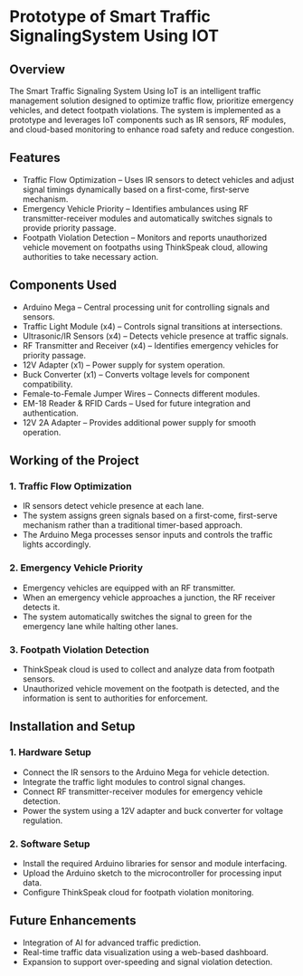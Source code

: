# Prototype of Smart Traffic SignalingSystem Using IOT

## Overview  
The Smart Traffic Signaling System Using IoT is an intelligent traffic management solution designed to optimize traffic flow, prioritize emergency vehicles, and detect footpath violations. The system is implemented as a prototype and leverages IoT components such as IR sensors, RF modules, and cloud-based monitoring to enhance road safety and reduce congestion.  

## Features  
- Traffic Flow Optimization – Uses IR sensors to detect vehicles and adjust signal timings dynamically based on a first-come, first-serve mechanism.  
- Emergency Vehicle Priority – Identifies ambulances using RF transmitter-receiver modules and automatically switches signals to provide priority passage.  
- Footpath Violation Detection – Monitors and reports unauthorized vehicle movement on footpaths using ThinkSpeak cloud, allowing authorities to take necessary action.  

## Components Used  
- Arduino Mega – Central processing unit for controlling signals and sensors.  
- Traffic Light Module (x4) – Controls signal transitions at intersections.  
- Ultrasonic/IR Sensors (x4) – Detects vehicle presence at traffic signals.  
- RF Transmitter and Receiver (x4) – Identifies emergency vehicles for priority passage.  
- 12V Adapter (x1) – Power supply for system operation.  
- Buck Converter (x1) – Converts voltage levels for component compatibility.  
- Female-to-Female Jumper Wires – Connects different modules.  
- EM-18 Reader & RFID Cards – Used for future integration and authentication.  
- 12V 2A Adapter – Provides additional power supply for smooth operation.  

## Working of the Project  
### 1. Traffic Flow Optimization  
- IR sensors detect vehicle presence at each lane.  
- The system assigns green signals based on a first-come, first-serve mechanism rather than a traditional timer-based approach.  
- The Arduino Mega processes sensor inputs and controls the traffic lights accordingly.  

### 2. Emergency Vehicle Priority  
- Emergency vehicles are equipped with an RF transmitter.  
- When an emergency vehicle approaches a junction, the RF receiver detects it.  
- The system automatically switches the signal to green for the emergency lane while halting other lanes.  

### 3. Footpath Violation Detection  
- ThinkSpeak cloud is used to collect and analyze data from footpath sensors.  
- Unauthorized vehicle movement on the footpath is detected, and the information is sent to authorities for enforcement.  

## Installation and Setup  
### 1. Hardware Setup  
- Connect the IR sensors to the Arduino Mega for vehicle detection.  
- Integrate the traffic light modules to control signal changes.  
- Connect RF transmitter-receiver modules for emergency vehicle detection.  
- Power the system using a 12V adapter and buck converter for voltage regulation.  

### 2. Software Setup  
- Install the required Arduino libraries for sensor and module interfacing.  
- Upload the Arduino sketch to the microcontroller for processing input data.  
- Configure ThinkSpeak cloud for footpath violation monitoring.  

## Future Enhancements  
- Integration of AI for advanced traffic prediction.  
- Real-time traffic data visualization using a web-based dashboard.  
- Expansion to support over-speeding and signal violation detection.  

